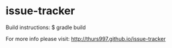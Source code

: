 issue-tracker
=============
Build instructions: 
$ gradle build

For more info please visit: http://thurs997.github.io/issue-tracker

